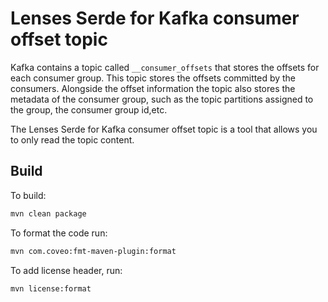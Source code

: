 # Lenses Serde for Kafka consumer offset topic

Kafka contains a topic called `__consumer_offsets` that stores the offsets for each consumer group. This topic 
stores the offsets committed by the consumers. Alongside the offset information the topic also stores the
metadata of the consumer group, such as the topic partitions assigned to the group, the consumer group id,etc.

The Lenses Serde for Kafka consumer offset topic is a tool that allows you to only read the topic content.


## Build

To build:

```bash
mvn clean package
```

To format the code run:

```bash
mvn com.coveo:fmt-maven-plugin:format
```

To add license header, run:

```bash
mvn license:format
```